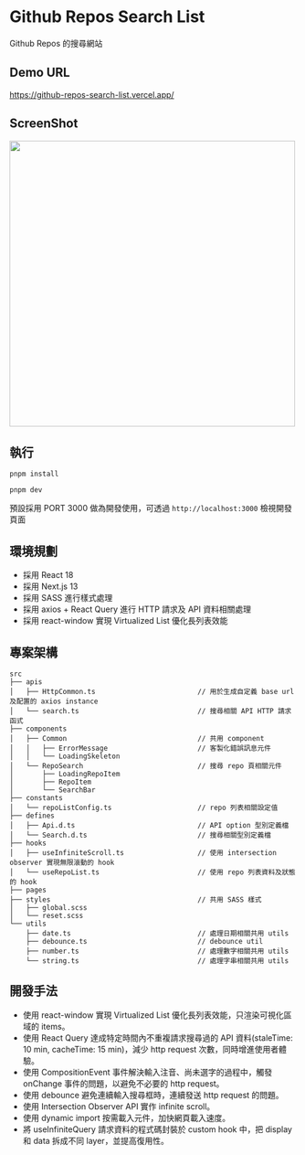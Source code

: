 # Github Repos Search List

Github Repos 的搜尋網站

## Demo URL

https://github-repos-search-list.vercel.app/

## ScreenShot

<img src="https://imgur.com/6OONoCn.png" width="500"/>

## 執行

```shell
pnpm install

pnpm dev
```

預設採用 PORT 3000 做為開發使用，可透過 `http://localhost:3000` 檢視開發頁面

## 環境規劃

- 採用 React 18
- 採用 Next.js 13
- 採用 SASS 進行樣式處理
- 採用 axios + React Query 進行 HTTP 請求及 API 資料相關處理
- 採用 react-window 實現 Virtualized List 優化長列表效能

## 專案架構

```
src
├── apis
│   ├── HttpCommon.ts                         // 用於生成自定義 base url 及配置的 axios instance
│   └── search.ts                             // 搜尋相關 API HTTP 請求函式
├── components
│   ├── Common                                // 共用 component
│   │   ├── ErrorMessage                      // 客製化錯誤訊息元件
│   │   └── LoadingSkeleton
│   └── RepoSearch                            // 搜尋 repo 頁相關元件
│       ├── LoadingRepoItem
│       ├── RepoItem
│       └── SearchBar
├── constants
│   └── repoListConfig.ts                     // repo 列表相關設定值
├── defines
│   ├── Api.d.ts                              // API option 型別定義檔
│   └── Search.d.ts                           // 搜尋相關型別定義檔
├── hooks
│   ├── useInfiniteScroll.ts                  // 使用 intersection observer 實現無限滾動的 hook
│   └── useRepoList.ts                        // 使用 repo 列表資料及狀態的 hook
├── pages
├── styles                                    // 共用 SASS 樣式
│   ├── global.scss
│   └── reset.scss
└── utils
    ├── date.ts                               // 處理日期相關共用 utils
    ├── debounce.ts                           // debounce util
    ├── number.ts                             // 處理數字相關共用 utils
    └── string.ts                             // 處理字串相關共用 utils
```

## 開發手法

- 使用 react-window 實現 Virtualized List 優化長列表效能，只渲染可視化區域的 items。
- 使用 React Query 達成特定時間內不重複請求搜尋過的 API 資料(staleTime: 10 min, cacheTime: 15 min)，減少 http request 次數，同時增進使用者體驗。
- 使用 CompositionEvent 事件解決輸入注音、尚未選字的過程中，觸發 onChange 事件的問題，以避免不必要的 http request。
- 使用 debounce 避免連續輸入搜尋框時，連續發送 http request 的問題。
- 使用 Intersection Observer API 實作 infinite scroll。
- 使用 dynamic import 按需載入元件，加快網頁載入速度。
- 將 useInfiniteQuery 請求資料的程式碼封裝於 custom hook 中，把 display 和 data 拆成不同 layer，並提高復用性。
